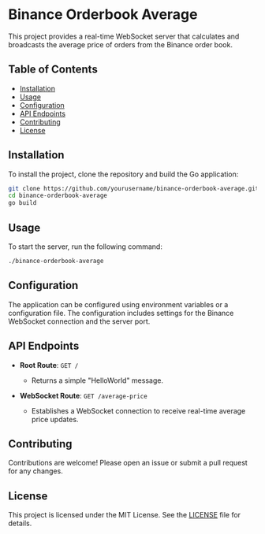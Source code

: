 # Binance Orderbook Average

This project provides a real-time WebSocket server that calculates and broadcasts the average price of orders from the Binance order book.

## Table of Contents

- [Installation](#installation)
- [Usage](#usage)
- [Configuration](#configuration)
- [API Endpoints](#api-endpoints)
- [Contributing](#contributing)
- [License](#license)

## Installation

To install the project, clone the repository and build the Go application:

```bash
git clone https://github.com/yourusername/binance-orderbook-average.git
cd binance-orderbook-average
go build
```

## Usage

To start the server, run the following command:

```bash
./binance-orderbook-average
```

## Configuration

The application can be configured using environment variables or a configuration file. The configuration includes settings for the Binance WebSocket connection and the server port.

## API Endpoints

- **Root Route**: `GET /`

  - Returns a simple "HelloWorld" message.

- **WebSocket Route**: `GET /average-price`
  - Establishes a WebSocket connection to receive real-time average price updates.

## Contributing

Contributions are welcome! Please open an issue or submit a pull request for any changes.

## License

This project is licensed under the MIT License. See the [LICENSE](LICENSE) file for details.
